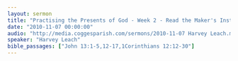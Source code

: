 ```yaml
---
layout: sermon
title: "Practising the Presents of God - Week 2 - Read the Maker's Instructions."
date: "2010-11-07 00:00:00"
audio: "http://media.coggesparish.com/sermons/2010-11-07 Harvey Leach.mp3"
speaker: "Harvey Leach"
bible_passages: ["John 13:1-5,12-17,1Corinthians 12:12-30"]
---
```

